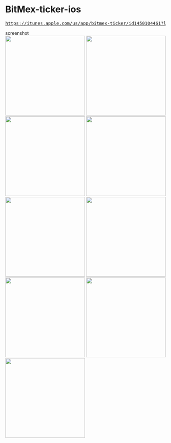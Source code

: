 # BitMex-ticker-ios

<pre><a href="https://itunes.apple.com/us/app/bitmex-ticker/id1450104461?l=ko&ls=1&mt=8">https://itunes.apple.com/us/app/bitmex-ticker/id1450104461?l=ko&ls=1&mt=8</a></pre>

screenshot
<br>
<img src='https://github.com/jungh0/BitMex-ticker-ios/blob/master/resource/screenshot/old/0.jpg' width='250px'/>
<img src='https://github.com/jungh0/BitMex-ticker-ios/blob/master/resource/screenshot/old/1.jpg' width='250px'/>
<img src='https://github.com/jungh0/BitMex-ticker-ios/blob/master/resource/screenshot/old/2.jpg' width='250px'/>
<img src='https://github.com/jungh0/BitMex-ticker-ios/blob/master/resource/screenshot/old/3.jpg' width='250px'/>
<img src='https://github.com/jungh0/BitMex-ticker-ios/blob/master/resource/screenshot/old/4.jpg' width='250px'/>
<img src='https://github.com/jungh0/BitMex-ticker-ios/blob/master/resource/screenshot/plus2/_1.png' width='250px'/>
<img src='https://github.com/jungh0/BitMex-ticker-ios/blob/master/resource/screenshot/plus2/_2.png' width='250px'/>
<img src='https://github.com/jungh0/BitMex-ticker-ios/blob/master/resource/screenshot/plus2/_3.png' width='250px'/>
<img src='https://github.com/jungh0/BitMex-ticker-ios/blob/master/resource/screenshot/plus2/_4.png' width='250px'/>
